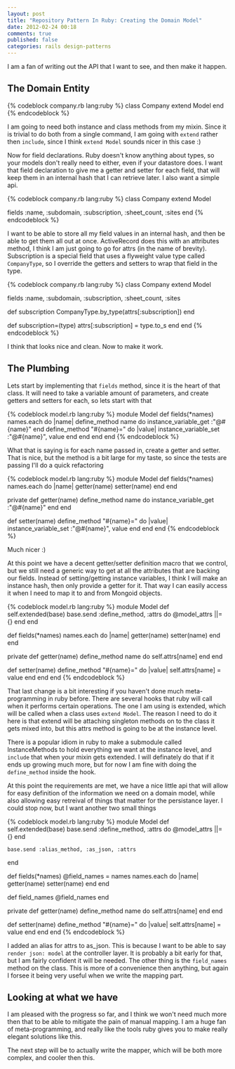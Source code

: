 ```yaml
---
layout: post
title: "Repository Pattern In Ruby: Creating the Domain Model"
date: 2012-02-24 00:18
comments: true
published: false
categories: rails design-patterns
---
```


I am a fan of writing out the API that I want to see, and then make it happen.

The Domain Entity
-----------------

{% codeblock company.rb lang:ruby %}
class Company
  extend Model
end
{% endcodeblock %}

I am going to need both instance and class methods from my mixin. Since it is trivial to do both from a single command, I am going with `extend` rather then `include`, since I think `extend Model` sounds nicer in this case :)

Now for field declarations. Ruby doesn't know anything about types, so your models don't really need to either, even if your datastore does. I want that field declaration to give me a getter and setter for each field, that will keep them in an internal hash that I can retrieve later. I also want a simple api.

{% codeblock company.rb lang:ruby %}
class Company
  extend Model

  fields :name,
         :subdomain,
         :subscription,
         :sheet_count,
         :sites
end
{% endcodeblock %}

I want to be able to store all my field values in an internal hash, and then be able to get them all out at once. ActiveRecord does this with an attributes method, I think I am just going to go for attrs (in the name of brevity). Subscription is a special field that uses a flyweight value type called `CompanyType`, so I override the getters and setters to wrap that field in the type.

{% codeblock company.rb lang:ruby %}
class Company
  extend Model

  fields :name,
         :subdomain,
         :subscription,
         :sheet_count,
         :sites

  def subscription
    CompanyType.by_type(attrs[:subscription])
  end

  def subscription=(type)
    attrs[:subscription] = type.to_s
  end
end
{% endcodeblock %}

I think that looks nice and clean. Now to make it work.

The Plumbing
------------

Lets start by implementing that `fields` method, since it is the heart of that class. It will need to take a variable amount of parameters, and create getters and setters for each, so lets start with that

{% codeblock model.rb lang:ruby %}
module Model
  def fields(*names)
    names.each do |name|
      define_method name do
        instance_variable_get :"@#{name}"
      end
      define_method "#{name}=" do |value|
        instance_variable_set :"@#{name}", value
      end
    end
  end
end
{% endcodeblock %}

What that is saying is for each name passed in, create a getter and setter. That is nice, but the method is a bit large for my taste, so since the tests are passing I'll do a quick refactoring

{% codeblock model.rb lang:ruby %}
module Model
  def fields(*names)
    names.each do |name|
      getter(name)
      setter(name)
    end
  end

private
  def getter(name)
    define_method name do
      instance_variable_get :"@#{name}"
    end
  end

  def setter(name)
    define_method "#{name}=" do |value|
      instance_variable_set :"@#{name}", value
    end
  end
end
{% endcodeblock %}

Much nicer :)

At this point we have a decent getter/setter definition macro that we control, but we still need a generic way to get at all the attributes that are backing our fields. Instead of setting/getting instance variables, I think I will make an instance hash, then only provide a getter for it. That way I can easily access it when I need to map it to and from Mongoid objects.

{% codeblock model.rb lang:ruby %}
module Model
  def self.extended(base)
    base.send :define_method, :attrs do
      @model_attrs ||= {}
    end
  end

  def fields(*names)
    names.each do |name|
      getter(name)
      setter(name)
    end
  end

private
  def getter(name)
    define_method name do
      self.attrs[name]
    end
  end

  def setter(name)
    define_method "#{name}=" do |value|
      self.attrs[name] = value
    end
  end
end
{% endcodeblock %}

That last change is a bit interesting if you haven't done much meta-programming in ruby before. There are several hooks that ruby will call when it performs certain operations. The one I am using is extended, which will be called when a class uses `extend Model`. The reason I need to do it here is that extend will be attaching singleton methods on to the class it gets mixed into, but this attrs method is going to be at the instance level.

There is a popular idiom in ruby to make a submodule called InstanceMethods to hold everything we want at the instance level, and `include` that when your mixin gets extended. I will definately do that if it ends up growing much more, but for now I am fine with doing the `define_method` inside the hook.

At this point the requirements are met, we have a nice little api that will allow for easy definition of the information we need on a domain model, while also allowing easy retreival of things that matter for the persistance layer. I could stop now, but I want another two small things

{% codeblock model.rb lang:ruby %}
module Model
  def self.extended(base)
    base.send :define_method, :attrs do
      @model_attrs ||= {}
    end

    base.send :alias_method, :as_json, :attrs
  end

  def fields(*names)
    @field_names = names
    names.each do |name|
      getter(name)
      setter(name)
    end
  end

  def field_names
    @field_names
  end

private
  def getter(name)
    define_method name do
      self.attrs[name]
    end
  end

  def setter(name)
    define_method "#{name}=" do |value|
      self.attrs[name] = value
    end
  end
end
{% endcodeblock %}

I added an alias for attrs to as_json. This is because I want to be able to say `render json: model` at the controller layer. It is probably a bit early for that, but I am fairly confident it will be needed. The other thing is the `field_names` method on the class. This is more of a convenience then anything, but again I forsee it being very useful when we write the mapping part.

Looking at what we have
-----------------------

I am pleased with the progress so far, and I think we won't need much more then that to be able to mitigate the pain of manual mapping. I am a huge fan of meta-programming, and really like the tools ruby gives you to make really elegant solutions like this.

The next step will be to actually write the mapper, which will be both more complex, and cooler then this.
